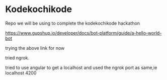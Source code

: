 # Kodekochikode
Repo we will be using to complete the kodekochikode hackathon



https://www.gupshup.io/developer/docs/bot-platform/guide/a-hello-world-bot


trying the above link for now


tried ngrok.


tried to use angular to get a localhost and used the ngrok port as same,ie localhost 4200
